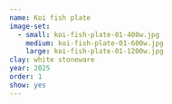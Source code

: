 ```yaml
---
name: Koi fish plate
image-set:
  - small: koi-fish-plate-01-400w.jpg
    medium: koi-fish-plate-01-600w.jpg
    large: koi-fish-plate-01-1200w.jpg
clay: white stoneware
year: 2025
order: 1
show: yes
---
```

